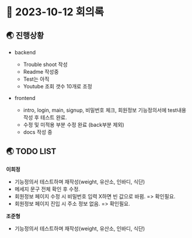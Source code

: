 # 📑 2023-10-12 회의록

## 🌏 진행상황

* backend

  * Trouble shoot 작성
  * Readme 작성중
  * Test는 아직
  * Youtube 조회 갯수 10개로 조정

  

* frontend

  * intro, login, main, signup, 비밀번호 체크, 회원정보 기능정의서에 test내용 작성 후 테스트 완료.
  * 수정 및 미적용 부분 수정 완료 (back부분 제외)
  * docs 작성 중

  


## 🌏 TODO LIST

**이희정**

* 기능정의서 테스트하며 재작성(weight, 유산소, 인바디, 식단)
* 메세지 문구 전체 확인 후 수정.
* 회원정보 페이지 수정 시 비밀번호 입력 X하면 빈 값으로 바뀜. => 확인필요.
* 회원정보 페이지 진입 시 주소 정보 없음. => 확인필요.



**조준형**

* 기능정의서 테스트하며 재작성(weight, 유산소, 인바디, 식단)